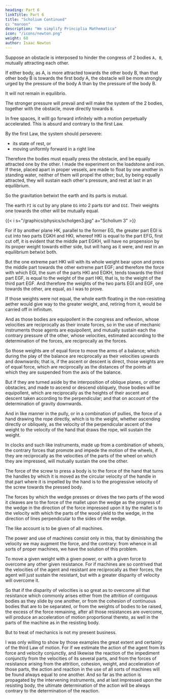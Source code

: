 ```yaml
---
heading: Part 6
linkTitle: Part 6
title: "Scholium Continued"
c: "maroon"
description: "We simplify Principlia Mathematica"
icon: "/icons/newton.png"
weight: 68
author: Isaac Newton
---
```


<!-- In attractions, I briefly demonstrate the thing after this manner.  -->

Suppose an obstacle is interposed to hinder the congress of 2 bodies `A, B`, mutually attracting each other.

If either body, as A, is more attracted towards the other body B, than that other body B is towards the first body A, the obstacle will be more strongly urged by the pressure of the body A than by the pressure of the body B.

It will not remain in equilibrio.

The stronger pressure will prevail and will make the system of the 2 bodies, together with the obstacle, move directly towards `B`.

In free spaces, it willl go forward infinitely with a motion perpetually accelerated. This is absurd and contrary to the first Law.

By the first Law, the system should persevere:
- its state of rest, or
- moving uniformly forward in a right line

Therefore the bodies must equally press the obstacle, and be equally attracted one by the other. I made the experiment on the loadstone and iron. If these, placed apart in proper vessels, are made to float by one another in standing water, neither of them will propel the other; but, by being equally attracted, they will sustain each other's pressure, and rest at last in an equilibrium.

So the gravitation betwixt the earth and its parts is mutual. 

The earth `FI` is cut by any plane `EG` into 2 parts `EGF` and `EGI`. Their weights one towards the other will be mutually equal.

{{< i s="/graphics/physics/scholgen3.jpg" a="Scholium 3" >}}


For if by another plane HK, parallel to the former EG, the greater part EGI is cut into two parts EGKH and HKI, whereof HKI is equal to the part EFG, first cut off, it is evident that the middle part EGKH, will have no propension by its proper weight towards either side, but will hang as it were, and rest in an equilibrium betwixt both.

But the one extreme part HKI will with its whole weight bear upon and press the middle part towards the other extreme part EGF; and therefore the force with which EGI, the sum of the parts HKI and EGKH, tends towards the third part EGF, is equal to the weight of the part HKI, that is, to the weight of the third part EGF. And therefore the weights of the two parts EGI and EGF, one towards the other, are equal, as I was to prove. 

If those weights were not equal, the whole earth floating in the non-resisting aether would give way to the greater weight, and, retiring from it, would be carried off in infinitum.

And as those bodies are equipollent in the congress and reflexion, whose velocities are reciprocally as their innate forces, so in the use of mechanic instruments those agents are equipollent, and mutually sustain each the contrary pressure of the other, whose velocities, estimated according to the determination of the forces, are reciprocally as the forces.

So those weights are of equal force to move the arms of a balance; which during the play of the balance are reciprocally as their velocities upwards and downwards; that is, if the ascent or descent is direct, those weights are of equal force, which are reciprocally as the distances of the points at which they are suspended from the axis of the balance.

But if they are turned aside by the interposition of oblique planes, or other obstacles, and made to ascend or descend obliquely, those bodies will be equipollent, which are reciprocally as the heights of their ascent and descent taken according to the perpendicular; and that on account of the determination of gravity downwards.

And in like manner in the pully, or in a combination of pullies, the force of a hand drawing the rope directly, which is to the weight, whether ascending directly or obliquely, as the velocity of the perpendicular ascent of the weight to the velocity of the hand that draws the rope, will sustain the weight.

In clocks and such like instruments, made up from a combination of wheels, the contrary forces that promote and impede the motion of the wheels, if they are reciprocally as the velocities of the parts of the wheel on which they are impressed, will mutually sustain the one the other.

The force of the screw to press a body is to the force of the hand that turns the handles by which it is moved as the circular velocity of the handle in that part where it is impelled by the hand is to the progressive velocity of the screw towards the pressed body.

The forces by which the wedge presses or drives the two parts of the wood it cleaves are to the force of the mallet upon the wedge as the progress of the wedge in the direction of the force impressed upon it by the mallet is to the velocity with which the parts of the wood yield to the wedge, in the direction of lines perpendicular to the sides of the wedge. 

The like account is to be given of all machines.

The power and use of machines consist only in this, that by diminishing the velocity we may augment the force, and the contrary: from whence in all sorts of proper machines, we have the solution of this problem.

To move a given weight with a given power, or with a given force to overcome any other given resistance. For if machines are so contrived that the velocities of the agent and resistant are reciprocally as their forces, the agent will just sustain the resistant, but with a greater disparity of velocity will overcome it. 

So that if the disparity of velocities is so great as to overcome all that resistance which commonly arises either from the attrition of contiguous bodies as they slide by one another, or from the cohesion of continuous bodies that are to be separated, or from the weights of bodies to be raised, the excess of the force remaining, after all those resistances are overcome, will produce an acceleration of motion proportional thereto, as well in the parts of the machine as in the resisting body. 

But to treat of mechanics is not my present business.

I was only willing to show by those examples the great extent and certainty of the third Law of motion. For if we estimate the action of the agent from its force and velocity conjunctly, and likewise the reaction of the impediment conjunctly from the velocities of its several parts, and from the forces of resistance arising from the attrition, cohesion, weight, and acceleration of those parts, the action and reaction in the use of all sorts of machines will be found always equal to one another. And so far as the action is propagated by the intervening instruments, and at last impressed upon the resisting body, the ultimate determination of the action will be always contrary to the determination of the reaction.
